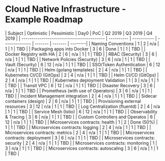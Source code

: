 # Cloud Native Infrastructure - Example Roadmap

| Subject                                    | Optimistic | Pessimistic | Day0 | PoC     | Q2 2019 | Q3 2019 | Q4 2019 |
| ------------------------------------------ | ---------- | ----------- | -------------- | ------- | ------- | --------|
| Naming Conventions                         | 1          | 2           | n/a            | 1       | 1       | TBD     |
| Packaging apps into Docker                 | 3          | 6           | Done           | 1       | 1       | TBD     |
| Docker Registry with HA                    | 2          | 6           | n/a            | 1       | 1       | TBD     |
| RBAC (Security)                            | 3          | 6           | n/a            | 1       | 1       | TBD |
| Network Policies (Security)                | 3          | 6           | n/a            | 1       | 1       | TBD |
| Vault (Security)                           | 6          | 12          | n/a            | 1       | 1       | TBD |
| SSO/Token Authentication                   | 6          | 12          | n/a            | 1       | 1       | TBD |
| Helm (golang templates)                    | 2          | 4           | n/a            | 1       | 1       | TBD |
| Kubernetes CI/CD (GitOps)                  | 2          | 4           | n/a            | 1       | 1       | TBD |
| Helm CI/CD (GitOps)                        | 2          | 4           | n/a            | 1       | 1       | TBD |
| Kubernetes deployment Validation           | 1          | 3           | n/a            | 1       | 1       | TBD |
| Transit VPC                                | 6          | 12          | n/a            | 1       | 1       | TBD |
| Disaster Recovery                          | 3          | 6           | n/a            | 1       | 1       | TBD |
| Prometheus (with use of Operators)         | 3          | 6           | n/a            | 1       | 1       | TBD |
| Incident Management integration            | 2          | 4           | n/a            | 1       | 1       | TBD |
| Sidecar containers (design)                | 2          | 6           | n/a            | 1       | 1       | TBD |
| Provisioning external resources            | 3          | 12          | n/a            | 1       | 1       | TBD |
| Log Centralization (fluentd)               | 2          | 4           | n/a            | 1       | 1       | TBD |
| Service Mesh (Istio)                       | 6          | 12          | n/a            | 1       | 1       | TBD |
| Observability & Tracing                    | 3          | 6           | n/a            | 1       | 1       | TBD |
| Custom Controllers and Operatos            | 6          | 12          | n/a            | 1       | 1       | TBD |
| Microservices contracts: health            | 1          | 2           | Done (50%)     | 1       | 1       | TBD |
| Microservices contracts: logging           | 2          | 4           | n/a            | 1       | 1       | TBD |
| Microservices contracts: metrics           | 2          | 4           | n/a            | 1       | 1       | TBD |
| Microservices contracts: deployment        | 3          | 6           | n/a            | 1       | 1       | TBD |
| Microservices contracts: security          | 2          | 4           | n/a            | 1       | 1       | TBD |
| Microservices contracts: monitoring        | 1          | 3           | n/a            | 1       | 1       | TBD |
| Microservices contracts: autoscaling       | 3          | 6           | n/a            | 1       | 1       | TBD |

